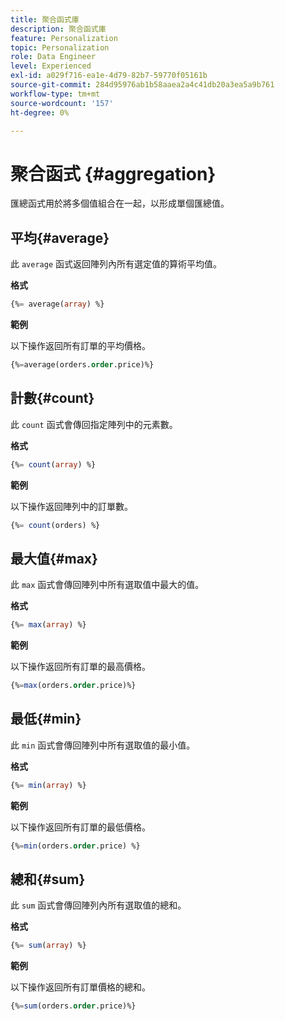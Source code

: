 ```yaml
---
title: 聚合函式庫
description: 聚合函式庫
feature: Personalization
topic: Personalization
role: Data Engineer
level: Experienced
exl-id: a029f716-ea1e-4d79-82b7-59770f05161b
source-git-commit: 284d95976ab1b58aaea2a4c41db20a3ea5a9b761
workflow-type: tm+mt
source-wordcount: '157'
ht-degree: 0%

---
```


# 聚合函式 {#aggregation}

匯總函式用於將多個值組合在一起，以形成單個匯總值。

## 平均{#average}

此 `average` 函式返回陣列內所有選定值的算術平均值。

**格式**

```sql
{%= average(array) %}
```

**範例**

以下操作返回所有訂單的平均價格。

```sql
{%=average(orders.order.price)%}
```

## 計數{#count}

此 `count` 函式會傳回指定陣列中的元素數。

**格式**

```sql
{%= count(array) %}
```

**範例**

以下操作返回陣列中的訂單數。

```sql
{%= count(orders) %}
```

## 最大值{#max}

此 `max` 函式會傳回陣列中所有選取值中最大的值。

**格式**

```sql
{%= max(array) %}
```

**範例**

以下操作返回所有訂單的最高價格。

```sql
{%=max(orders.order.price)%}
```

## 最低{#min}

此 `min` 函式會傳回陣列中所有選取值的最小值。

**格式**

```sql
{%= min(array) %}
```

**範例**

以下操作返回所有訂單的最低價格。

```sql
{%=min(orders.order.price) %}
```

## 總和{#sum}

此 `sum` 函式會傳回陣列內所有選取值的總和。

**格式**

```sql
{%= sum(array) %}
```

**範例**

以下操作返回所有訂單價格的總和。

```sql
{%=sum(orders.order.price)%}
```
